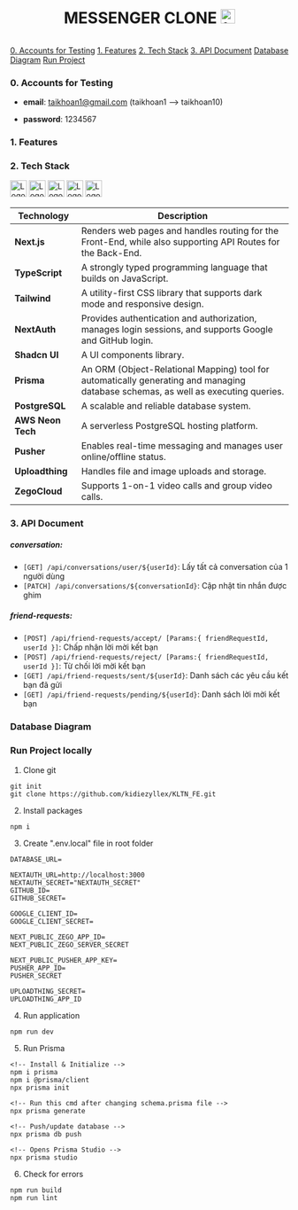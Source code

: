 <div style="display: flex; flex-direction: column; align-items: center; justify-content: center; text-align: center; margin: 0;">
    <h1>MESSENGER CLONE <img src="https://upload.wikimedia.org/wikipedia/commons/b/be/Facebook_Messenger_logo_2020.svg" alt="Logo" height="26"></h1>
</div>

[0. Accounts for Testing](#0-accounts-for-testing)
[1. Features](#1-features)
[2. Tech Stack](#2-tech-stack)
[3. API Document](#3-api-document)
[Database Diagram](#database-diagram)
[Run Project](#run-project)

### 0. Accounts for Testing

- **email**: taikhoan1@gmail.com (taikhoan1 --> taikhoan10)

- **password**: 1234567

### 1. Features

### 2. Tech Stack

<div style={{display:"inline"}}>
<img src="https://camo.githubusercontent.com/c3635f27439ecdbf20e3cbf969c156f4040f10a0c8c836cf307d916dd8f806d4/68747470733a2f2f6173736574732e76657263656c2e636f6d2f696d6167652f75706c6f61642f76313636323133303535392f6e6578746a732f49636f6e5f6461726b5f6261636b67726f756e642e706e67" alt="Logo" height="30" >
<img src="https://camo.githubusercontent.com/02d9778d04c0ec14c520fd512e0033ab2413cbd17eee64bdff91da51b832628d/68747470733a2f2f617574686a732e6465762f696d672f6c6f676f2d736d2e706e67" alt="Logo" height="30" >
<img src="https://i.pinimg.com/originals/39/b2/e4/39b2e4ad77c23a2c11e5950a7dfa2aec.png" alt="Logo" height="30" >
<img src="https://upload.wikimedia.org/wikipedia/commons/thumb/f/f9/Antu_mongodb.svg/1024px-Antu_mongodb.svg.png" alt="Logo" height="30" >
<img src="https://files.raycast.com/83afy69l6wjib1zd62gya59tpc76" alt="Logo" height="30" >
</div>

| **Technology**    | **Description**                                                                                                                   |
| ----------------- | --------------------------------------------------------------------------------------------------------------------------------- |
| **Next.js**       | Renders web pages and handles routing for the Front-End, while also supporting API Routes for the Back-End.                       |
| **TypeScript**    | A strongly typed programming language that builds on JavaScript.                                                                  |
| **Tailwind**      | A utility-first CSS library that supports dark mode and responsive design.                                                        |
| **NextAuth**      | Provides authentication and authorization, manages login sessions, and supports Google and GitHub login.                          |
| **Shadcn UI**     | A UI components library.                                                                                                          |
| **Prisma**        | An ORM (Object-Relational Mapping) tool for automatically generating and managing database schemas, as well as executing queries. |
| **PostgreSQL**    | A scalable and reliable database system.                                                                                          |
| **AWS Neon Tech** | A serverless PostgreSQL hosting platform.                                                                                         |
| **Pusher**        | Enables real-time messaging and manages user online/offline status.                                                               |
| **Uploadthing**   | Handles file and image uploads and storage.                                                                                       |
| **ZegoCloud**     | Supports 1-on-1 video calls and group video calls.                                                                                |

### 3. API Document

##### conversation:

- `[GET] /api/conversations/user/${userId}`: Lấy tất cả conversation của 1 người dùng
- `[PATCH] /api/conversations/${conversationId}`: Cập nhật tin nhắn được ghim

##### friend-requests:

- `[POST] /api/friend-requests/accept/ [Params:{ friendRequestId, userId }]`: Chấp nhận lời mời kết bạn
- `[POST] /api/friend-requests/reject/ [Params:{ friendRequestId, userId }]`: Từ chối lời mời kết bạn
- `[GET] /api/friend-requests/sent/${userId}`: Danh sách các yêu cầu kết bạn đã gửi
- `[GET] /api/friend-requests/pending/${userId}`: Danh sách lời mời kết bạn

### Database Diagram

### Run Project locally

1. Clone git

```
git init
git clone https://github.com/kidiezyllex/KLTN_FE.git
```

2. Install packages

```
npm i
```

3. Create ".env.local" file in root folder

```
DATABASE_URL=

NEXTAUTH_URL=http://localhost:3000
NEXTAUTH_SECRET="NEXTAUTH_SECRET"
GITHUB_ID=
GITHUB_SECRET=

GOOGLE_CLIENT_ID=
GOOGLE_CLIENT_SECRET=

NEXT_PUBLIC_ZEGO_APP_ID=
NEXT_PUBLIC_ZEGO_SERVER_SECRET

NEXT_PUBLIC_PUSHER_APP_KEY=
PUSHER_APP_ID=
PUSHER_SECRET

UPLOADTHING_SECRET=
UPLOADTHING_APP_ID
```

4. Run application

```
npm run dev
```

5. Run Prisma

```
<!-- Install & Initialize -->
npm i prisma
npm i @prisma/client
npx prisma init

<!-- Run this cmd after changing schema.prisma file -->
npx prisma generate

<!-- Push/update database -->
npx prisma db push

<!-- Opens Prisma Studio -->
npx prisma studio
```

6. Check for errors

```
npm run build
npm run lint
```
